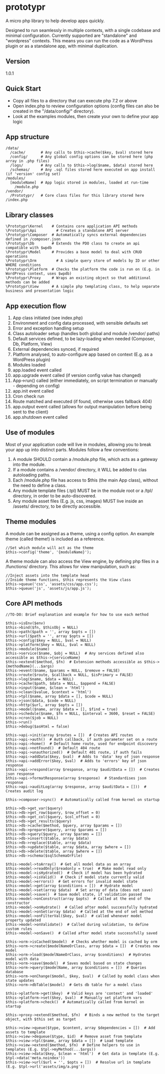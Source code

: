 # prototypr
A micro php library to help develop apps quickly.

Designed to run seamlessly in multiple contexts, with a single codebase and minimal configuration. Currently supported are "standalone" and "wordpress" contexts. This means you can run the code as a WordPress plugin or as a standalone app, with minimal duplication.

## Version
1.0.1

## Quick Start
- Copy all files to a directory that can execute php 7.2 or above
- Open index.php to review configuration options (config files can also be created in the "/data/config/" directory).
- Look at the examples modules, then create your own to define your app logic

## App structure

```
/data/
  /cache/       # Any calls to $this->cache($key, $val) stored here
  /config/      # Any global config options can be stored here (php array in .php files)
  /logs/        # Any calls to $this->log($name, $data) stored here
  /schemas/     # Any .sql files stored here executed on app install (if 'version' config set)
/modules/
  [moduleName]  # App logic stored in modules, loaded at run-time
    /module.php
/vendor/
  /Prototypr/   # Core class files for this library stored here
/index.php
```

## Library classes

```
\Prototypr\Kernel    # Contains core application API methods
\Prototypr\Api  	   # Creates a standalone API server
\Prototypr\Composer  # Automatically syncs external dependencies defined in /composer.json
\Prototypr\Db        # Extends the PDO class to create an api compatible with $wpdb
\Prototypr\Model  	 # Provides a base model to deal with CRUD operations
\Prototypr\Orm  	   # A simple query store of models by ID or other WHERE conditions
\Prototypr\Platform  # Checks the platform the code is run on (E.g. in WordPress context, uses $wpdb)
\Prototypr\Proxy  	 # Wraps an existing object so that additional methods can be added
\Prototypr\View      # A simple php templating class, to help separate business and presentation logic
```

## App execution flow

1. App class initiated (see index.php)
2. Environment and config data processed, with sensible defaults set
3. Error and exception handling setup
4. Class autoloader setup (handles both global and module /vendor/ paths)
5. Default services defined, to be lazy-loading when needed (Composer, Db, Platform, View)
6. External dependencies synced, if required
7. Platform analysed, to auto-configure app based on context (E.g. as a WordPress plugin)
8. Modules loaded
9. app.loaded event called
10. app.upgrade event called (if version config value has changed)
11. App->run() called (either immediately, on script termination or manually - depending on config)
12. app.init event called
13. Cron check run
14. Route matched and executed (if found, otherwise uses fallback 404)
15. app.output event called (allows for output manipulation before being sent to the client)
16. app.shutdown event called

## Use of modules

Most of your application code will live in modules, allowing you to break your app up into distinct parts. Modules follow a few conventions:

1. A module SHOULD contain a /module.php file, which acts as a gateway into the module.
2. If a module contains a /vendor/ directory, it WILL be added to clas autoloading paths.
3. Each /module.php file has access to $this (the main App class), without the need to define a class.
4. Any module template files (.tpl) MUST be in the module root or a /tpl/ directory, in order to be auto-discovered.
5. Any module asset files (E.g. js, css, images) MUST live inside an /assets/ directory, to be directly accessible.

## Theme modules

A module can be assigned as a theme, using a config option. An example theme (called theme!) is included as a reference.
```
//Set which module will act as the theme
$this->config('theme', '{moduleName}');
```

A theme module can also access the View engine, by defining php files in a /functions/ directory. This allows for view manipulation, such as:
```
//Inject assets into the template head
//Inside theme functions, $this represents the View class
$this->queue('css', 'assets/css/app.css');
$this->queue('js', 'assets/js/app.js');
```

## Core API methods

```
//TO-DO: Brief explanation and example for how to use each method

$this->isEnv($env)
$this->bind($fn, $thisObj = NULL)
$this->path($path = '', array $opts = [])
$this->url($path = '', array $opts = [])
$this->config($key = NULL, $val = NULL)
$this->platform($key = NULL, $val = NULL)
$this->module($name)
$this->service($name, $obj = NULL)  # Any services defined also accessible as $this->{serviceName}
$this->extend($method, $fn)  # Extension methods accessible as $this->{methodName}(...$args)
$this->event($name, $params = NULL, $remove = FALSE)
$this->route($route, $callback = NULL, $isPrimary = FALSE)
$this->log($name, $data = NULL)
$this->cache($path, $data = NULL, $append = FALSE)
$this->input($name, $clean = 'html')
$this->clean($value, $context = 'html')
$this->tpl($name, array $data = [], $code = NULL)
$this->json($data, $code = NULL)
$this->http($url, array $opts = [])
$this->model($name, array $data = [], $find = true)
$this->schedule($name, $fn = NULL, $interval = 3600, $reset = FALSE)
$this->cron($job = NULL)
$this->run()
$this->debug($asHtml = false)

$this->api->init(array $routes = [])  # Creates API routes
$this->api->auth()  # Auth callback, if auth parameter set on a route
$this->api->home()  # Default home route, used for endpoint discovery
$this->api->notFound()  # Default 404 route
$this->api->unauthorized()  # Default 401 route, if auth fails
$this->api->addData($key, $val)  # Adds to 'data' key of json response
$this->api->addError($key, $val)  # Adds to 'errors' key of json response
$this->api->respond(array $response, array $auditData = [])  # Creates json response
$this->api->formatResponse(array $response)  # Standardises json response
$this->api->auditLog(array $response, array $auditData = []))  # Creates audit log

$this->composer->sync()  # Automatically called from kernel on startup

$this->db->get_var($query)
$this->db->get_row($query, $row_offset = 0)
$this->db->get_col($query, $col_offset = 0)
$this->db->get_results($query)
$this->db->cache($method, $query, array $params = [])
$this->db->prepare($query, array $params = [])
$this->db->query($query, array $params = [])
$this->db->insert($table, array $data)
$this->db->replace($table, array $data)
$this->db->update($table, array $data, array $where = [])
$this->db->delete($table, array $where = [])
$this->db->schema($sqlSchemaOrFile)

$this->model->toArray()  # Get all model data as an array
$this->model->readOnly($readonly = true)  # Make model read only
$this->model->isHydrated()  # Check if model has been hydrated
$this->model->isValid()  # Check if model state currently valid
$this->model->errors()  # Get errors for invalid model state
$this->model->get(array $conditions = [])  # Hydrate model
$this->model->set(array $data)  # Set array of data (does not save)
$this->model->save()  # Save model state, if validation passed
$this->model->onConstruct(array $opts)  # Called at the end of the constructor
$this->model->onHydrate()  # Called after model successfully hydrated
$this->model->onSet(array $data)  # Called at the end of set method
$this->model->onFilterVal($key, $val)  # called whenever model property updated
$this->model->onValidate()  # Called during validation, to define custom rules
$this->model->onSave()  # Called after model state successfully saved

$this->orm->isCached($model)  # Checks whether model is cached by orm
$this->orm->create($modelNameOrClass, array $data = [])  # Creates new model
$this->orm->load($modelNameOrClass, array $conditions)  # Hydrates model with data
$this->orm->save($model)  # Saves model based on state changes
$this->orm->query($modelName, array $conditions = [])  # Queries database
$this->orm->onChange($model, $key, $val)  # Called by model class when state updates
$this->orm->dbTable($model)  # Gets db table for a model class

$this->platform->get($key)  # Valid keys are 'context' and 'loaded'
$this->platform->set($key, $val)  # Manually set platform vars
$this->platform->check()  # Automatically called from kernel on startup

$this->proxy->extend($method, $fn)  # Binds a new method to the target object, with $this set as target

$this->view->queue($type, $content, array $dependencies = [])  # Add assets to template
$this->view->dequeue($type, $id)  # Remove asset from template
$this->view->tpl($name, array $data = [])  # Load template
$this->view->extend($method, $fn)  # Define helpers to use in templates (E.g. $tpl->myMethod(...$args))
$this->view->data($key, $clean = 'html')  # Get data in template (E.g. $tpl->data('meta.noindex'))
$this->view->url($url = '', $opts = [])  # Resolve url in template (E.g. $tpl->url('assets/img/a.png'))
```
